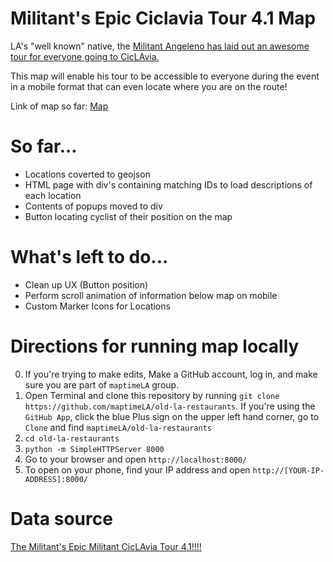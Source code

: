 Militant's Epic Ciclavia Tour 4.1 Map
=====================================

LA's "well known" native, the [Militant Angeleno has laid out an awesome tour for everyone going to CicLAvia.](http://militantangeleno.blogspot.com/2015/08/the-militants-epic-militant-ciclavia.html)

This map will enable his tour to be accessible to everyone during the event in a mobile format that can even locate where you are on the route!

Link of map so far: [Map](http://maptimela.github.io/ciclavia_epic/)

So far...
=========
- Locations coverted to geojson
- HTML page with div's containing matching IDs to load descriptions of each location
- Contents of popups moved to div
- Button locating cyclist of their position on the map

What's left to do...
====================
- Clean up UX (Button position)
- Perform scroll animation of information below map on mobile
- Custom Marker Icons for Locations

Directions for running map locally
=========
0. If you're trying to make edits, Make a GitHub account, log in, and make sure you are part of `maptimeLA` group.
1. Open Terminal and clone this repository by running `git clone https://github.com/maptimeLA/old-la-restaurants`. If you're using the `GitHub App`, click the blue Plus sign on the upper left hand corner, go to `Clone` and find `maptimeLA/old-la-restaurants`
2. `cd old-la-restaurants`
3. `python -m SimpleHTTPServer 8000`
4. Go to your browser and open `http://localhost:8000/`
5. To open on your phone, find your IP address and open `http://[YOUR-IP-ADDRESS]:8000/`

# Data source
[The Militant's Epic Militant CicLAvia Tour 4.1!!!!](http://militantangeleno.blogspot.com/2015/08/the-militants-epic-militant-ciclavia.html)
